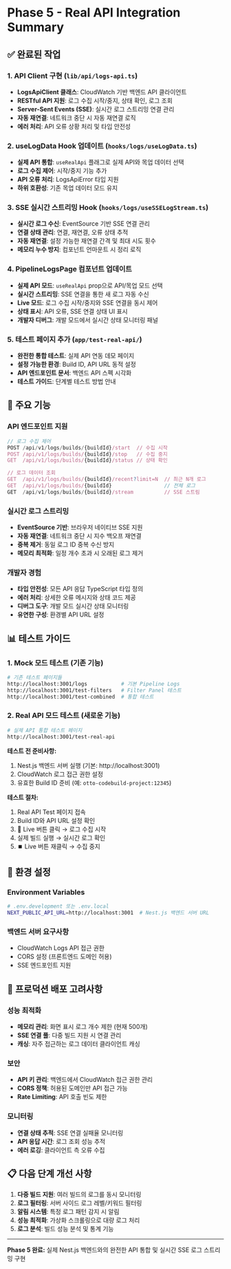 # Phase 5 - Real API Integration Summary

## ✅ 완료된 작업

### 1. API Client 구현 (`lib/api/logs-api.ts`)
- **LogsApiClient 클래스**: CloudWatch 기반 백엔드 API 클라이언트
- **RESTful API 지원**: 로그 수집 시작/중지, 상태 확인, 로그 조회
- **Server-Sent Events (SSE)**: 실시간 로그 스트리밍 연결 관리
- **자동 재연결**: 네트워크 중단 시 자동 재연결 로직
- **에러 처리**: API 오류 상황 처리 및 타입 안전성

### 2. useLogData Hook 업데이트 (`hooks/logs/useLogData.ts`)
- **실제 API 통합**: `useRealApi` 플래그로 실제 API와 목업 데이터 선택
- **로그 수집 제어**: 시작/중지 기능 추가
- **API 오류 처리**: LogsApiError 타입 지원
- **하위 호환성**: 기존 목업 데이터 모드 유지

### 3. SSE 실시간 스트리밍 Hook (`hooks/logs/useSSELogStream.ts`)
- **실시간 로그 수신**: EventSource 기반 SSE 연결 관리
- **연결 상태 관리**: 연결, 재연결, 오류 상태 추적
- **자동 재연결**: 설정 가능한 재연결 간격 및 최대 시도 횟수
- **메모리 누수 방지**: 컴포넌트 언마운트 시 정리 로직

### 4. PipelineLogsPage 컴포넌트 업데이트
- **실제 API 모드**: `useRealApi` prop으로 API/목업 모드 선택
- **실시간 스트리밍**: SSE 연결을 통한 새 로그 자동 수신
- **Live 모드**: 로그 수집 시작/중지와 SSE 연결을 동시 제어
- **상태 표시**: API 오류, SSE 연결 상태 UI 표시
- **개발자 디버그**: 개발 모드에서 실시간 상태 모니터링 패널

### 5. 테스트 페이지 추가 (`app/test-real-api/`)
- **완전한 통합 테스트**: 실제 API 연동 데모 페이지
- **설정 가능한 환경**: Build ID, API URL 동적 설정
- **API 엔드포인트 문서**: 백엔드 API 스펙 시각화
- **테스트 가이드**: 단계별 테스트 방법 안내

## 🔧 주요 기능

### API 엔드포인트 지원
```typescript
// 로그 수집 제어
POST /api/v1/logs/builds/{buildId}/start  // 수집 시작
POST /api/v1/logs/builds/{buildId}/stop   // 수집 중지
GET  /api/v1/logs/builds/{buildId}/status // 상태 확인

// 로그 데이터 조회
GET  /api/v1/logs/builds/{buildId}/recent?limit=N  // 최근 N개 로그
GET  /api/v1/logs/builds/{buildId}                 // 전체 로그
GET  /api/v1/logs/builds/{buildId}/stream          // SSE 스트림
```

### 실시간 로그 스트리밍
- **EventSource 기반**: 브라우저 네이티브 SSE 지원
- **자동 재연결**: 네트워크 중단 시 지수 백오프 재연결
- **중복 제거**: 동일 로그 ID 중복 수신 방지
- **메모리 최적화**: 일정 개수 초과 시 오래된 로그 제거

### 개발자 경험
- **타입 안전성**: 모든 API 응답 TypeScript 타입 정의
- **에러 처리**: 상세한 오류 메시지와 상태 코드 제공
- **디버그 도구**: 개발 모드 실시간 상태 모니터링
- **유연한 구성**: 환경별 API URL 설정

## 📊 테스트 가이드

### 1. Mock 모드 테스트 (기존 기능)
```bash
# 기존 테스트 페이지들
http://localhost:3001/logs           # 기본 Pipeline Logs
http://localhost:3001/test-filters   # Filter Panel 테스트
http://localhost:3001/test-combined  # 통합 테스트
```

### 2. Real API 모드 테스트 (새로운 기능)
```bash
# 실제 API 통합 테스트 페이지
http://localhost:3001/test-real-api
```

**테스트 전 준비사항:**
1. Nest.js 백엔드 서버 실행 (기본: http://localhost:3001)
2. CloudWatch 로그 접근 권한 설정
3. 유효한 Build ID 준비 (예: `otto-codebuild-project:12345`)

**테스트 절차:**
1. Real API Test 페이지 접속
2. Build ID와 API URL 설정 확인
3. 🔴 Live 버튼 클릭 → 로그 수집 시작
4. 실제 빌드 실행 → 실시간 로그 확인
5. ⏹️ Live 버튼 재클릭 → 수집 중지

## 🎯 환경 설정

### Environment Variables
```bash
# .env.development 또는 .env.local
NEXT_PUBLIC_API_URL=http://localhost:3001  # Nest.js 백엔드 서버 URL
```

### 백엔드 서버 요구사항
- CloudWatch Logs API 접근 권한
- CORS 설정 (프론트엔드 도메인 허용)
- SSE 엔드포인트 지원

## 🚀 프로덕션 배포 고려사항

### 성능 최적화
- **메모리 관리**: 화면 표시 로그 개수 제한 (현재 500개)
- **SSE 연결 풀**: 다중 빌드 지원 시 연결 관리
- **캐싱**: 자주 접근하는 로그 데이터 클라이언트 캐싱

### 보안
- **API 키 관리**: 백엔드에서 CloudWatch 접근 권한 관리
- **CORS 정책**: 허용된 도메인만 API 접근 가능
- **Rate Limiting**: API 호출 빈도 제한

### 모니터링
- **연결 상태 추적**: SSE 연결 실패율 모니터링
- **API 응답 시간**: 로그 조회 성능 추적
- **에러 로깅**: 클라이언트 측 오류 수집

## 📋 다음 단계 개선 사항

1. **다중 빌드 지원**: 여러 빌드의 로그를 동시 모니터링
2. **로그 필터링**: 서버 사이드 로그 레벨/키워드 필터링
3. **알림 시스템**: 특정 로그 패턴 감지 시 알림
4. **성능 최적화**: 가상화 스크롤링으로 대량 로그 처리
5. **로그 분석**: 빌드 성능 분석 및 통계 기능

---

**Phase 5 완료:** 실제 Nest.js 백엔드와의 완전한 API 통합 및 실시간 SSE 로그 스트리밍 구현